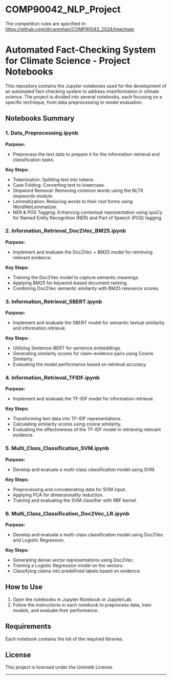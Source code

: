 # COMP90042_NLP_Project

The competition rules are specified in: https://github.com/drcarenhan/COMP90042_2024/tree/main

# Automated Fact-Checking System for Climate Science - Project Notebooks

This repository contains the Jupyter notebooks used for the development of an automated fact-checking system to address misinformation in climate science. The project is divided into several notebooks, each focusing on a specific technique, from data preprocessing to model evaluation.

## Notebooks Summary

### 1. Data_Preprocessing.ipynb
**Purpose:** 
- Preprocess the text data to prepare it for the information retrieval and classification tasks.

**Key Steps:**
- Tokenization: Splitting text into tokens.
- Case Folding: Converting text to lowercase.
- Stopword Removal: Removing common words using the NLTK stopwords module.
- Lemmatization: Reducing words to their root forms using WordNetLemmatizer.
- NER & POS Tagging: Enhancing contextual representation using spaCy for Named Entity Recognition (NER) and Part of Speech (POS) tagging.

### 2. Information_Retrieval_Doc2Vec_BM25.ipynb
**Purpose:** 
- Implement and evaluate the Doc2Vec + BM25 model for retrieving relevant evidence.

**Key Steps:**
- Training the Doc2Vec model to capture semantic meanings.
- Applying BM25 for keyword-based document ranking.
- Combining Doc2Vec semantic similarity with BM25 relevance scores.

### 3. Information_Retrieval_SBERT.ipynb
**Purpose:** 
- Implement and evaluate the SBERT model for semantic textual similarity and information retrieval.

**Key Steps:**
- Utilizing Sentence-BERT for sentence embeddings.
- Generating similarity scores for claim-evidence pairs using Cosine Similarity.
- Evaluating the model performance based on retrieval accuracy.

### 4. Information_Retrieval_TFIDF.ipynb
**Purpose:** 
- Implement and evaluate the TF-IDF model for information retrieval.

**Key Steps:**
- Transforming text data into TF-IDF representations.
- Calculating similarity scores using cosine similarity.
- Evaluating the effectiveness of the TF-IDF model in retrieving relevant evidence.

### 5. Multi_Class_Classification_SVM.ipynb
**Purpose:** 
- Develop and evaluate a multi-class classification model using SVM.

**Key Steps:**
- Preprocessing and concatenating data for SVM input.
- Applying PCA for dimensionality reduction.
- Training and evaluating the SVM classifier with RBF kernel.

### 6. Multi_Class_Classification_Doc2Vec_LR.ipynb
**Purpose:** 
- Develop and evaluate a multi-class classification model using Doc2Vec and Logistic Regression.

**Key Steps:**
- Generating dense vector representations using Doc2Vec.
- Training a Logistic Regression model on the vectors.
- Classifying claims into predefined labels based on evidence.

## How to Use
1. Open the notebooks in Jupyter Notebook or JupyterLab.
2. Follow the instructions in each notebook to preprocess data, train models, and evaluate their performance.

## Requirements
Each notebook contains the list of the required libraries.

## License
This project is licensed under the Unimelb License.

---